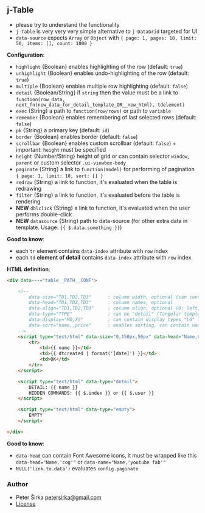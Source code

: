 ## j-Table

- please try to understand the functionality
- `j-Table` is very very very simple alternative to `j-DataGrid` targeted for UI
- `data-source` expects `Array` or `Object` with `{ page: 1, pages: 10, limit: 50, items: [], count: 1000 }`

__Configuration__:

- `highlight` {Boolean} enables highlighting of the row (default: `true`)
- `unhighlight` {Boolean} enables undo-highlighting of the row (default: `true`)
- `multiple` {Boolean} enables multiple row highlighting (default: `false`)
- `detail` {Boolean/String} if `string` then the value must be a link to `function(row_data, next_fn(new_data_for_detail_template_OR__new_html), tdelement)`
- `exec` {String} a path to `function(row/rows)` or path to `variable`
- `remember` {Boolean} enables remembering of last selected rows (default: `false`)
- `pk` {String} a primary key (default: `id`)
- `border` {Boolean} enables border (default: `false`)
- `scrollbar` {Boolean} enables custom scrollbar (default: `false`) + important: `height` must be specified
- `height` {Number/String} height of grid or can contain selector `window`, `parent` or custom selector `.ui-viewbox-body`
- `paginate` {String} a link to `function(model)` for performing of pagination `{ page: 1, limit: 10, sort: [] }`
- `redraw` {String} a link to function, it's evaluated when the table is redrawing
- `filter` {String} a link to function, it's evaluated before the table is rendering
- __NEW__ `dblclick` {String} a link to function, it's evaluated when the user performs double-click
- __NEW__ `datasource` {String} path to data-source (for other extra data in template. Usage: `{{ $.data.something }}`)

__Good to know__:

- each `tr` element contains `data-index` attribute with `row` index
- each `td` __element of detail__ contains `data-index` attribute with `row` index

__HTML definition__:

```html
<div data---="table__PATH__CONF">

	<!--
		data-size="TD1,TD2,TD3"      : column width, optional (can contain pixels or percentage), "0" means "auto" width
		data-head="TD1,TD2,TD3"      : column names, optional
		data-align="TD1,TD2,TD3"     : column align, optional (0: left, 1: center, 2: right)
		data-type="TYPE"             : can be "detail" (Tangular template) or "empty" (empty is rendered when the Array is empty)
		data-display="MD,XS"         : can contain display types "LG" large, "MD" medium, "SM" small, "XS" extra small
		data-sort="name,,price"      : enables sorting, can contain name of fields (a column with empty value will have disabled sorting)
	-->
	<script type="text/html" data-size="0,150px,50px" data-head="Name,Created,Opt" data-align="0,0,1" data-sort="1">
		<tr>
			<td>{{ name }}</td>
			<td>{{ dtcreated | format('[date]') }}</td>
			<td>OK</td>
		</tr>
	</script>

	<script type="text/html" data-type="detail">
		DETAIL: {{ name }}
		HIDDEN COMMANDS: {{ $.index }} or {{ $.user }}
	</script>

	<script type="text/html" data-type="empty">
		EMPTY
	</script>

</div>
```

__Good to know__:

- `data-head` can contain Font Awesome icons, it must be wrapped like this `data-head="Name,'cog'"` or `data-name="Name,'youtube fab'"`
- `NULL('link.to.data')` evaluates `config.paginate`

### Author

- Peter Širka <petersirka@gmail.com>
- [License](https://www.totaljs.com/license/)